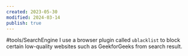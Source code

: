 ```yaml
---
created: 2023-05-30
modified: 2024-03-14
publish: true
---
```


#tools/SearchEngine
I use a browser plugin called `ublacklist` to block certain low-quality websites such as GeekforGeeks from search result.